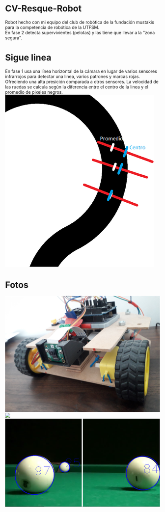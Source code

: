 # CV-Resque-Robot
Robot hecho con mi equipo del club de robótica de la fundación mustakis para la competencia de robótica de la UTFSM.<br>
En fase 2 detecta supervivientes (pelotas) y las tiene que llevar a la "zona segura".
<br>
<h1> Sigue linea</h1>
En fase 1 usa una línea horizontal de la cámara en lugar de varios sensores infrarrojos para detectar una linea, varios patrones y marcas rojas. Ofreciendo una alta presición comparada a otros sensores. 
La velocidad de las ruedas se calcula según la diferencia entre el centro de la linea y el promedio de pixeles negros.
<img src="https://github.com/MartinCastillo/CV-Resque-Robot/blob/master/images/1.png">
<br>

<h1>Fotos</h1>
<img src="https://github.com/MartinCastillo/CV-Resque-Robot/blob/master/images/20201231_165837.jpg">
<br>
<img src="https://github.com/MartinCastillo/CV-Resque-Robot/blob/master/images/20201231_165912.jpg">
<br>
<img src="https://github.com/MartinCastillo/CV-Resque-Robot/blob/master/images/testBallDetect13.PNG">
<br>
